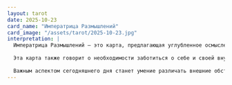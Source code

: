 ```yaml
---
layout: tarot
date: 2025-10-23
card_name: "Императрица Размышлений"
card_image: "/assets/tarot/2025-10-23.jpg"
interpretation: |
  Императрица Размышлений — это карта, предлагающая углубленное осмысление самого себя и окружающего мира. Она призывает вас остановиться и оглянуться вокруг, чтобы понять, что действительно важно для вас. Эта карта символизирует глубокую созидательную силу, смешанную с интуитивным пониманием. Сегодня вы можете чувствовать, как рождаются новые идеи или как выясняются ответы на долгие вопросы.
  
  Эта карта также говорит о необходимости заботиться о себе и своей внутренней гармонии. Сосредоточив внимание на своих потребностях, вы сможете восстановить внутренний баланс и ясность в своих мыслях. Императрица Размышлений вдохновляет вас прислушиваться к интуиции и обращать внимание на свои чувства. Возможно, вам стоит провести время наедине, чтобы углубленно поразмышлять о своих желаниях и планах.
  
  Важным аспектом сегодняшнего дня станет умение различать внешние обстоятельства и свои внутренние ощущения. Применяйте мудрость, основанную на личном опыте, и не бойтесь думать о том, что вам действительно нужно. Настройтесь на свой внутренний голос и позвольте ему вести вас вперед к вашим целям. Несмотря на любые внешние вызовы, этот день будет оспаривать, как вы воспринимаете и интерпретируете свою реальность. Верьте в свои силы, и вы сможете создать тот мир, который хотите видеть.
---
```

